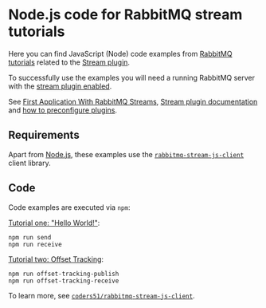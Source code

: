# Node.js code for RabbitMQ stream tutorials

Here you can find JavaScript (Node) code examples from [RabbitMQ tutorials](https://www.rabbitmq.com/getstarted.html) related to the [Stream plugin](https://www.rabbitmq.com/docs/stream).

To successfully use the examples you will need a running RabbitMQ server with the [stream plugin enabled](https://www.rabbitmq.com/docs/stream#enabling-plugin).

See [First Application With RabbitMQ Streams](https://www.rabbitmq.com/blog/2021/07/19/rabbitmq-streams-first-application), [Stream plugin documentation](https://www.rabbitmq.com/docs/stream) and [how to preconfigure plugins](https://www.rabbitmq.com/docs/plugins#enabled-plugins-file).

## Requirements

Apart from [Node.js](https://nodejs.org/en/download/), these examples use the [`rabbitmq-stream-js-client`](https://github.com/coders51/rabbitmq-stream-js-client) client library.

## Code

Code examples are executed via `npm`:

[Tutorial one: "Hello World!"](https://www.rabbitmq.com/tutorials/tutorial-one-javascript-stream):

```shell
npm run send
npm run receive
```

[Tutorial two: Offset Tracking](https://www.rabbitmq.com/tutorials/tutorial-two-javascript-stream):

```shell
npm run offset-tracking-publish
npm run offset-tracking-receive
```

To learn more, see [`coders51/rabbitmq-stream-js-client`](https://github.com/coders51/rabbitmq-stream-js-client).
